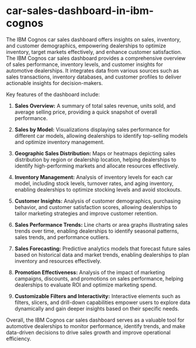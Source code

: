 # car-sales-dashboard-in-ibm-cognos
The IBM Cognos car sales dashboard offers insights on sales, inventory, and customer demographics, empowering dealerships to optimize inventory, target markets effectively, and enhance customer satisfaction.
The IBM Cognos car sales dashboard provides a comprehensive overview of sales performance, inventory levels, and customer insights for automotive dealerships. It integrates data from various sources such as sales transactions, inventory databases, and customer profiles to deliver actionable insights for decision-makers.
<br>

Key features of the dashboard include:

1. **Sales Overview:** A summary of total sales revenue, units sold, and average selling price, providing a quick snapshot of overall performance.

2. **Sales by Model:** Visualizations displaying sales performance for different car models, allowing dealerships to identify top-selling models and optimize inventory management.

3. **Geographic Sales Distribution:** Maps or heatmaps depicting sales distribution by region or dealership location, helping dealerships to identify high-performing markets and allocate resources effectively.

4. **Inventory Management:** Analysis of inventory levels for each car model, including stock levels, turnover rates, and aging inventory, enabling dealerships to optimize stocking levels and avoid stockouts.

5. **Customer Insights:** Analysis of customer demographics, purchasing behavior, and customer satisfaction scores, allowing dealerships to tailor marketing strategies and improve customer retention.

6. **Sales Performance Trends:** Line charts or area graphs illustrating sales trends over time, enabling dealerships to identify seasonal patterns, sales trends, and performance outliers.

7. **Sales Forecasting:** Predictive analytics models that forecast future sales based on historical data and market trends, enabling dealerships to plan inventory and resources effectively.

8. **Promotion Effectiveness:** Analysis of the impact of marketing campaigns, discounts, and promotions on sales performance, helping dealerships to evaluate ROI and optimize marketing spend.

9. **Customizable Filters and Interactivity:** Interactive elements such as filters, slicers, and drill-down capabilities empower users to explore data dynamically and gain deeper insights based on their specific needs.

Overall, the IBM Cognos car sales dashboard serves as a valuable tool for automotive dealerships to monitor performance, identify trends, and make data-driven decisions to drive sales growth and improve operational efficiency.
